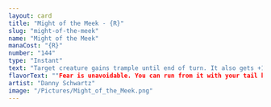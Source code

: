 ```yaml
---
layout: card
title: "Might of the Meek - {R}"
slug: "might-of-the-meek"
name: "Might of the Meek"
manaCost: "{R}"
number: "144"
type: "Instant"
text: "Target creature gains trample until end of turn. It also gets +1/+0 until end of turn if you control a Mouse.\nDraw a card."
flavorText: ""Fear is unavoidable. You can run from it with your tail between your legs, or charge it head on with sword in hand. I prefer the latter."\n—Rho, veteran hero"
artist: "Danny Schwartz"
image: "/Pictures/Might_of_the_Meek.png"
---
```


